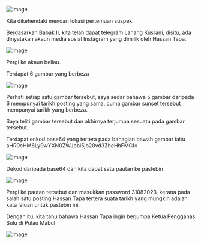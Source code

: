 ![image](https://github.com/6D756E6972/3108CTF/assets/129729880/fa40384a-3c83-4dbb-882c-d6ebd60218d1)

Kita dikehendaki mencari lokasi pertemuan suspek.

Berdasarkan Babak II, kita telah dapat telegram Lanang Kusrani, disitu, ada dinyatakan akaun media sosial Instagram yang dimilik oleh Hassan Tapa.

![image](https://github.com/6D756E6972/3108CTF/assets/129729880/dc305502-d05d-4540-9af2-d680e489355a)

Pergi ke akaun beliau.

Terdapat 6 gambar yang berbeza

![image](https://github.com/6D756E6972/3108CTF/assets/129729880/fbaf999d-ba1b-4b9d-b064-5f1db8613d15)

Perhati setiap satu gambar tersebut, saya sedar bahawa 5 gambar daripada 6 mempunyai tarikh posting yang sama, cuma gambar sunset tersebut mempunyai tarikh yang berbeza.

Saya teliti gambar tersebut dan akhirnya terjumpa sesuatu pada gambar tersebut.

Terdapat enkod base64 yang tertera pada bahagian bawah gambar iaitu aHR0cHM6Ly9wYXN0ZWJpbi5jb20vd3ZheHhFMGI=

![image](https://github.com/6D756E6972/3108CTF/assets/129729880/5fabd64b-e6a7-4b91-8c63-c33566332674)

Dekod daripada base64 dan kita dapat satu pautan ke pastebin

![image](https://github.com/6D756E6972/3108CTF/assets/129729880/178aea9a-0264-4967-a160-79782130fc59)

Pergi ke pautan tersebut dan masukkan password 31082023, kerana pada salah satu posting Hassan Tapa tertera suata tarikh yang mungkin adalah kata laluan untuk pastebin ini.

Dengan itu, kita tahu bahawa Hassan Tapa ingin berjumpa Ketua Pengganas Sulu di Pulau Mabul

![image](https://github.com/6D756E6972/3108CTF/assets/129729880/235e537f-c226-4b70-a5bb-732fc8f18153)
